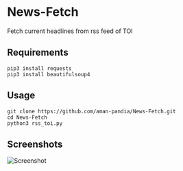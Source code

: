 # News-Fetch
Fetch current headlines from rss feed of TOI

## Requirements
```shell
pip3 install requests
pip3 install beautifulsoup4
```

## Usage 
```shell
git clone https://github.com/aman-pandia/News-Fetch.git
cd News-Fetch
python3 rss_toi.py
```

## Screenshots
![Screenshot](https://images2.imgbox.com/7f/ed/EOPUrfsw_o.png)
